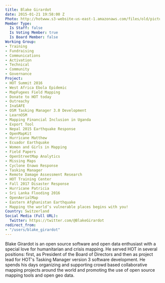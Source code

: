 ```yaml
---
title: Blake Girardot
date: 2015-01-21 19:58:00 Z
Photo: http://hotwww.s3-website-us-east-1.amazonaws.com/files/old/pictures/picture-250-1455894309.jpg
Member Type:
  Is Staff: false
  Is Voting Member: true
  Is Board Member: false
Working Group:
- Training
- Fundraising
- Communications
- Activation
- Technical
- Community
- Governance
Project:
- HOT Summit 2016
- West Africa Ebola Epidemic
- MapFugees Field Mapping
- Donate to HOT today
- Outreachy
- InaSAFE
- OSM Tasking Manager 3.0 Development
- LearnOSM
- Mapping Financial Inclusion in Uganda
- Export Tool
- Nepal 2015 Earthquake Response
- OpenMapKit
- Hurricane Matthew
- Ecuador Earthquake
- Women and Girls in Mapping
- Field Papers
- OpenStreetMap Analytics
- Missing Maps
- Cyclone Enawo Response
- Tasking Manager
- Remote Damage Assessment Research
- HOT Training Center
- Fall 2017 Disaster Response
- Hurricane Patricia
- Sri Lanka Flooding 2016
- OpenAerialMap
- Eastern Afghanistan Earthquake
- Mapping the world’s vulnerable places begins with you!
Country: Switzerland
Social Media (Full URL):
  Twitter: https://twitter.com/@BlakeGirardot
redirect_from:
- "/users/blake_girardot"
---
```


<p>Blake Girardot is an open source software and open data enthusiast with a special love for humanitarian and crisis mapping. He served HOT in several positions: first, as President of the Board of Directors and then as project lead for HOT's Tasking Manager version 3 software development. He spends his days organizing and supporting crowd based collaborative mapping projects around the world and promoting the use of open source mapping tools and open geo data.</p>
